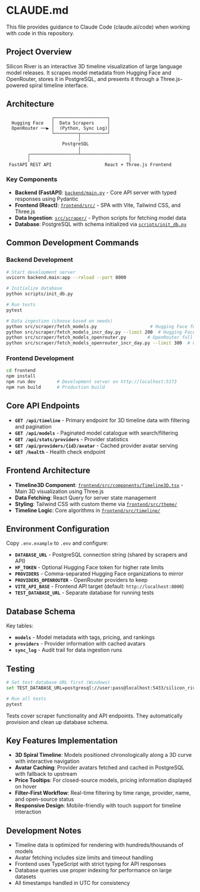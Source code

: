 # CLAUDE.md

This file provides guidance to Claude Code (claude.ai/code) when working with code in this repository.

## Project Overview

Silicon River is an interactive 3D timeline visualization of large language model releases. It scrapes model metadata from Hugging Face and OpenRouter, stores it in PostgreSQL, and presents it through a Three.js-powered spiral timeline interface.

## Architecture

```
                 ┌────────────────────┐
  Hugging Face   │  Data Scrapers     │
  OpenRouter ──▶ │  (Python, Sync Log)│
                 └─────────┬──────────┘
                           │
                     PostgreSQL
                           │
        ┌──────────────────┴──────────────────┐
        │                                     │
 FastAPI REST API                    React + Three.js Frontend
```

### Key Components

- **Backend (FastAPI)**: [`backend/main.py`](backend/main.py) - Core API server with typed responses using Pydantic
- **Frontend (React)**: [`frontend/src/`](frontend/src/) - SPA with Vite, Tailwind CSS, and Three.js
- **Data Ingestion**: [`src/scraper/`](src/scraper/) - Python scripts for fetching model data
- **Database**: PostgreSQL with schema initialized via [`scripts/init_db.py`](scripts/init_db.py)

## Common Development Commands

### Backend Development
```bash
# Start development server
uvicorn backend.main:app --reload --port 8000

# Initialize database
python scripts/init_db.py

# Run tests
pytest

# Data ingestion (choose based on needs)
python src/scraper/fetch_models.py                    # Hugging Face full sync
python src/scraper/fetch_models_incr_day.py --limit 200  # Hugging Face daily
python src/scraper/fetch_models_openrouter.py        # OpenRouter full sync
python src/scraper/fetch_models_openrouter_incr_day.py --limit 300  # OpenRouter daily
```

### Frontend Development
```bash
cd frontend
npm install
npm run dev        # Development server on http://localhost:5173
npm run build      # Production build
```

## Core API Endpoints

- **`GET /api/timeline`** - Primary endpoint for 3D timeline data with filtering and pagination
- **`GET /api/models`** - Paginated model catalogue with search/filtering
- **`GET /api/stats/providers`** - Provider statistics
- **`GET /api/providers/{id}/avatar`** - Cached provider avatar serving
- **`GET /health`** - Health check endpoint

## Frontend Architecture

- **Timeline3D Component**: [`frontend/src/components/Timeline3D.tsx`](frontend/src/components/Timeline3D.tsx) - Main 3D visualization using Three.js
- **Data Fetching**: React Query for server state management
- **Styling**: Tailwind CSS with custom theme via [`frontend/src/theme/`](frontend/src/theme/)
- **Timeline Logic**: Core algorithms in [`frontend/src/timeline/`](frontend/src/timeline/)

## Environment Configuration

Copy `.env.example` to `.env` and configure:

- **`DATABASE_URL`** - PostgreSQL connection string (shared by scrapers and API)
- **`HF_TOKEN`** - Optional Hugging Face token for higher rate limits
- **`PROVIDERS`** - Comma-separated Hugging Face organizations to mirror
- **`PROVIDERS_OPENROUTER`** - OpenRouter providers to keep
- **`VITE_API_BASE`** - Frontend API target (default: `http://localhost:8000`)
- **`TEST_DATABASE_URL`** - Separate database for running tests

## Database Schema

Key tables:
- **`models`** - Model metadata with tags, pricing, and rankings
- **`providers`** - Provider information with cached avatars
- **`sync_log`** - Audit trail for data ingestion runs

## Testing

```bash
# Set test database URL first (Windows)
set TEST_DATABASE_URL=postgresql://user:pass@localhost:5433/silicon_river_test

# Run all tests
pytest
```

Tests cover scraper functionality and API endpoints. They automatically provision and clean up database schema.

## Key Features Implementation

- **3D Spiral Timeline**: Models positioned chronologically along a 3D curve with interactive navigation
- **Avatar Caching**: Provider avatars fetched and cached in PostgreSQL with fallback to upstream
- **Price Tooltips**: For closed-source models, pricing information displayed on hover
- **Filter-First Workflow**: Real-time filtering by time range, provider, name, and open-source status
- **Responsive Design**: Mobile-friendly with touch support for timeline interaction

## Development Notes

- Timeline data is optimized for rendering with hundreds/thousands of models
- Avatar fetching includes size limits and timeout handling
- Frontend uses TypeScript with strict typing for API responses
- Database queries use proper indexing for performance on large datasets
- All timestamps handled in UTC for consistency